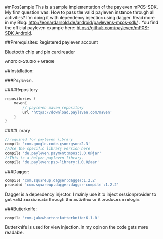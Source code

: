 
#mPosSample
This is a sample implementation of the payleven mPOS-SDK.
My first question was: How to pass the valid payleven instance through all activities?
I'm doing it with dependency injection using dagger. Read more in my Blog: http://leonardarnold.de/android/paylevens-mpos-sdk/ .
You find the official payleven example here: https://github.com/payleven/mPOS-SDK-Android.

##Prerequisites: 
Registered payleven account

Bluetooth chip and pin card reader

Android-Studio + Gradle

##Installation:

###Payleven:

####Repository
```groovy
repositories {
    maven{
        // payleven maven repository
        url 'https://download.payleven.com/maven'
    }
}
``` 
####Library
``` groovy
//required for payleven library
compile 'com.google.code.gson:gson:2.3'
//Use the specific library version here
compile 'de.payleven.payment:mpos:1.0.0@jar'
//This is a helper payleven library.
compile 'de.payleven:psp-library:1.0.0@aar'
```

###Dagger:
``` groovy
compile 'com.squareup.dagger:dagger:1.2.2'
provided 'com.squareup.dagger:dagger-compiler:1.2.2'
``` 
Dagger is a dependency injector. I mainly use it to inject sessionprovider to get valid sessiondata through the activities or it produces a relogin.


###Butterknife:
``` groovy
compile 'com.jakewharton:butterknife:6.1.0'
```
Butterknife is used for view injection. In my opinion the code gets more readable.


